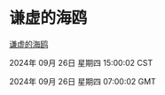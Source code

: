 # 谦虚的海鸥
[谦虚的海鸥](http://219.139.198.207:56308/qxdho/course/base/hotlink/index.php)

2024年 09月 26日 星期四 15:00:02 CST

2024年 09月 26日 星期四 07:00:02 GMT
